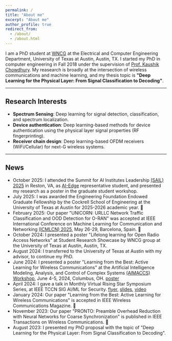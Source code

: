 ```yaml
---
permalink: /
title: "About me"
excerpt: "About me"
author_profile: true
redirect_from: 
  - /about/
  - /about.html
---
```


I am a PhD student at [WNCG](https://wncg.org/) at the Electrical and Computer Engineering Department, University of Texas at Austin, Austin, TX. I started my PhD in computer engineering in Fall 2018 under the supervision of [Prof. Kaushik Chowdhury](https://genesys-lab.org/team/kaushik-chowdhury). My reasearch is broadly at the intersection of wireless communications and machine learning, and my thesis topic is **"Deep Learning for the Physical Layer: From Signal Classification to Decoding"**. 


<!-- <span class="red-star">★</span> <i>I am in the academic job market looking for tenure-track positions</i>. -->


-------------------------------------------------

## Research Interests 
- **Spectrum Sensing**: Deep learning for signal detection, classification, and spectrum localization.
- **Device authentication**: Deep learning-based methods for device authentication using the physical layer signal properties (RF fingerprinting).
- **Receiver chain design**: Deep learning-based OFDM receivers (WiFi/Cellular) for next-G wireless systems.

------------------------------------------------------

## News

- October 2025: I attended the Summit for AI Institutes Leadership [(SAIL) 2025](https://aiinstitutes.org/event/save-the-date-summit-for-ai-institutes-leadership-sail-2025/) in Reston, VA, as [AI-Edge](https://aiedge.osu.edu/) representative student, and presented my research as a poster in the graduate student workshop.
- July 2025: I was awarded the Engineering Foundation Endowed Graduate Fellowship by the Cockrell School of Engineering at the University of Texas at Austin for 2025-2026 academic year. &#127881;
- February 2025: Our paper "UNICORN: URLLC Network Traffic Classification and OOD Detection for O-RAN" was accepted at IEEE International Conference on Machine Learning for Communication and Networking [(ICMLCN) 2025](https://icmlcn2025.ieee-icmlcn.org/), May 26-29, Barcelona, Spain. &#127881;
- October 2024: I presented a poster "Lifelong learning for Open Radio Access Networks" at Student Research Showcase by WNCG group at the University of Texas at Austin, Austin, TX.
- August 2024: I transferred to the University of Texas at Austin with my advisor, to continue my PhD.
- June 2024: I presented a poster "Learning from the Best: Active Learning for Wireless Communications" at the Artificial Intelligence Modeling, Analysis, and Control of Complex Systems [(AIMACCS) Workshop](https://aiedge.osu.edu/aimaccs), June 4-5, 2024, Columbus, OH. [poster](https://nasimsoltani.github.io/files/activelearning-poster.pdf)
- April 2024: I gave a talk in Monthly Virtual Rising Star Symposium Series, at IEEE TCCN SIG AI/ML for Security. [flyer](https://nasimsoltani.github.io/files/Seminar-flyer-2024_04.pdf), [slides](), [video](https://youtu.be/bC6Nv4b3wl8)
- January 2024: Our paper "Learning from the Best: Active Learning for Wireless Communications" is accepted in IEEE Wireless Communications Magazine. &#127881;
- November 2023: Our paper "PRONTO: Preamble Overhead Reduction with Neural Networks for Coarse Synchronization" is published in IEEE Transactions on Wireless Communications. &#127881;
- August 2023: I presented my PhD proposal with the topic of "Deep Learning for the Physical Layer: From Signal Classification to Decoding".
